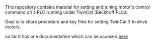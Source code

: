 This repository contains material for setting and tuning motor's control command on a PLC running under TwinCat
(Beckhoff PLCs) 

Goal is to share procedure and key files for setting TwinCat 3 to drive motors. 

so far it has one documentation which can be accesed [here](https://motor-tuning.readthedocs.io/en/latest/dc_7342.html)





